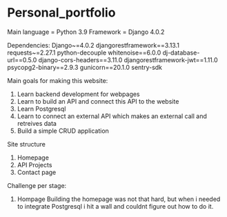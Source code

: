 # Personal_portfolio

Main language = Python 3.9
Framework = Django 4.0.2

Dependencies:
Django~=4.0.2
djangorestframework==3.13.1
requests~=2.27.1
python-decouple
whitenoise==6.0.0
dj-database-url==0.5.0
django-cors-headers==3.11.0
djangorestframework-jwt==1.11.0
psycopg2-binary==2.9.3
gunicorn==20.1.0
sentry-sdk

Main goals for making this website:
1. Learn backend development for webpages
2. Learn to build an API and connect this API to the website
3. Learn Postgresql
5. Learn to connect an external API which makes an external call and retreives data
6. Build a simple CRUD application 

Site structure
1. Homepage
4. API Projects
5. Contact page


Challenge per stage:

1. Hompage
Building the homepage was not that hard, but when i needed to integrate Postgresql i hit a wall and couldnt figure out how to do it. 
